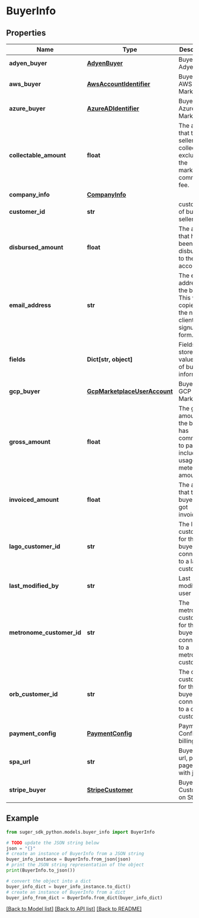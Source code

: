 # BuyerInfo


## Properties

Name | Type | Description | Notes
------------ | ------------- | ------------- | -------------
**adyen_buyer** | [**AdyenBuyer**](AdyenBuyer.md) | Buyer on Adyen | [optional] 
**aws_buyer** | [**AwsAccountIdentifier**](AwsAccountIdentifier.md) | Buyer from AWS Marketplace | [optional] 
**azure_buyer** | [**AzureADIdentifier**](AzureADIdentifier.md) | Buyer from Azure Marketplace | [optional] 
**collectable_amount** | **float** | The amount that the seller can collect. It excludes the marketplace commision fee. | [optional] 
**company_info** | [**CompanyInfo**](CompanyInfo.md) |  | [optional] 
**customer_id** | **str** | customerID of buyer on seller&#39;s side | [optional] 
**disbursed_amount** | **float** | The amount that has been disbursed to the seller account. | [optional] 
**email_address** | **str** | The email address of the buyer. This was copied from the new client signup form. | [optional] 
**fields** | **Dict[str, object]** | Fields to store key-value pairs of buyer information. | [optional] 
**gcp_buyer** | [**GcpMarketplaceUserAccount**](GcpMarketplaceUserAccount.md) | Buyer from GCP Marketplace | [optional] 
**gross_amount** | **float** | The gross amount that the buyer has committed to pay, including usage metered amount. | [optional] 
**invoiced_amount** | **float** | The amount that the buyer has got invoiced. | [optional] 
**lago_customer_id** | **str** | The lgo customer ID for the buyer if it is connected to a lago customer. | [optional] 
**last_modified_by** | **str** | Last modifier user ID. | [optional] 
**metronome_customer_id** | **str** | The metronome customer ID for the buyer if it is connected to a metronome customer. | [optional] 
**orb_customer_id** | **str** | The orb customer ID for the buyer if it is connected to a orb customer. | [optional] 
**payment_config** | [**PaymentConfig**](PaymentConfig.md) | Payment Config for billing. | [optional] 
**spa_url** | **str** | Buyer SPA url, public page visited with jwt. | [optional] 
**stripe_buyer** | [**StripeCustomer**](StripeCustomer.md) | Buyer as Customer on Stripe | [optional] 

## Example

```python
from suger_sdk_python.models.buyer_info import BuyerInfo

# TODO update the JSON string below
json = "{}"
# create an instance of BuyerInfo from a JSON string
buyer_info_instance = BuyerInfo.from_json(json)
# print the JSON string representation of the object
print(BuyerInfo.to_json())

# convert the object into a dict
buyer_info_dict = buyer_info_instance.to_dict()
# create an instance of BuyerInfo from a dict
buyer_info_from_dict = BuyerInfo.from_dict(buyer_info_dict)
```
[[Back to Model list]](../README.md#documentation-for-models) [[Back to API list]](../README.md#documentation-for-api-endpoints) [[Back to README]](../README.md)


